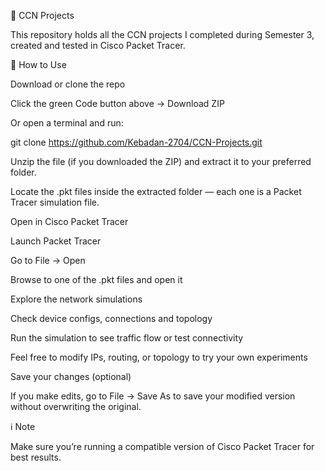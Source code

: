 📂 CCN Projects

This repository holds all the CCN projects I completed during Semester 3, created and tested in Cisco Packet Tracer.

🚀 How to Use

Download or clone the repo

Click the green Code button above → Download ZIP

Or open a terminal and run:

git clone https://github.com/Kebadan-2704/CCN-Projects.git  


Unzip the file (if you downloaded the ZIP) and extract it to your preferred folder.

Locate the .pkt files inside the extracted folder — each one is a Packet Tracer simulation file.

Open in Cisco Packet Tracer

Launch Packet Tracer

Go to File → Open

Browse to one of the .pkt files and open it

Explore the network simulations

Check device configs, connections and topology

Run the simulation to see traffic flow or test connectivity

Feel free to modify IPs, routing, or topology to try your own experiments

Save your changes (optional)

If you make edits, go to File → Save As to save your modified version without overwriting the original.

ℹ️ Note

Make sure you’re running a compatible version of Cisco Packet Tracer for best results.
